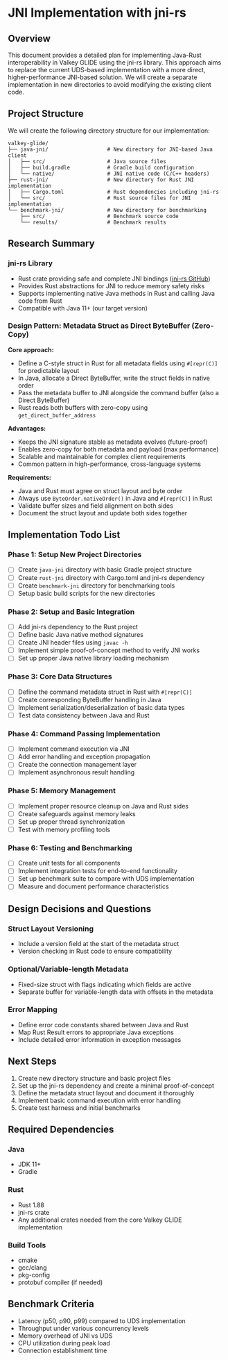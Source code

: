 # JNI Implementation with jni-rs

## Overview

This document provides a detailed plan for implementing Java-Rust interoperability in Valkey GLIDE using the jni-rs library. This approach aims to replace the current UDS-based implementation with a more direct, higher-performance JNI-based solution. We will create a separate implementation in new directories to avoid modifying the existing client code.

## Project Structure

We will create the following directory structure for our implementation:

```
valkey-glide/
├── java-jni/                   # New directory for JNI-based Java client
│   ├── src/                    # Java source files
│   ├── build.gradle            # Gradle build configuration
│   └── native/                 # JNI native code (C/C++ headers)
├── rust-jni/                   # New directory for Rust JNI implementation
│   ├── Cargo.toml              # Rust dependencies including jni-rs
│   └── src/                    # Rust source files for JNI implementation
└── benchmark-jni/              # New directory for benchmarking
    ├── src/                    # Benchmark source code
    └── results/                # Benchmark results
```

## Research Summary

### jni-rs Library
- Rust crate providing safe and complete JNI bindings ([jni-rs GitHub](https://github.com/jni-rs/jni-rs))
- Provides Rust abstractions for JNI to reduce memory safety risks
- Supports implementing native Java methods in Rust and calling Java code from Rust
- Compatible with Java 11+ (our target version)

### Design Pattern: Metadata Struct as Direct ByteBuffer (Zero-Copy)

**Core approach:**
- Define a C-style struct in Rust for all metadata fields using `#[repr(C)]` for predictable layout
- In Java, allocate a Direct ByteBuffer, write the struct fields in native order
- Pass the metadata buffer to JNI alongside the command buffer (also a Direct ByteBuffer)
- Rust reads both buffers with zero-copy using `get_direct_buffer_address`

**Advantages:**
- Keeps the JNI signature stable as metadata evolves (future-proof)
- Enables zero-copy for both metadata and payload (max performance)
- Scalable and maintainable for complex client requirements
- Common pattern in high-performance, cross-language systems

**Requirements:**
- Java and Rust must agree on struct layout and byte order
- Always use `ByteOrder.nativeOrder()` in Java and `#[repr(C)]` in Rust
- Validate buffer sizes and field alignment on both sides
- Document the struct layout and update both sides together

## Implementation Todo List

### Phase 1: Setup New Project Directories

- [ ] Create `java-jni` directory with basic Gradle project structure
- [ ] Create `rust-jni` directory with Cargo.toml and jni-rs dependency
- [ ] Create `benchmark-jni` directory for benchmarking tools
- [ ] Setup basic build scripts for the new directories

### Phase 2: Setup and Basic Integration

- [ ] Add jni-rs dependency to the Rust project
- [ ] Define basic Java native method signatures
- [ ] Create JNI header files using `javac -h`
- [ ] Implement simple proof-of-concept method to verify JNI works
- [ ] Set up proper Java native library loading mechanism

### Phase 3: Core Data Structures

- [ ] Define the command metadata struct in Rust with `#[repr(C)]`
- [ ] Create corresponding ByteBuffer handling in Java
- [ ] Implement serialization/deserialization of basic data types
- [ ] Test data consistency between Java and Rust

### Phase 4: Command Passing Implementation

- [ ] Implement command execution via JNI
- [ ] Add error handling and exception propagation
- [ ] Create the connection management layer
- [ ] Implement asynchronous result handling

### Phase 5: Memory Management

- [ ] Implement proper resource cleanup on Java and Rust sides
- [ ] Create safeguards against memory leaks
- [ ] Set up proper thread synchronization
- [ ] Test with memory profiling tools

### Phase 6: Testing and Benchmarking

- [ ] Create unit tests for all components
- [ ] Implement integration tests for end-to-end functionality
- [ ] Set up benchmark suite to compare with UDS implementation
- [ ] Measure and document performance characteristics

## Design Decisions and Questions

### Struct Layout Versioning
- Include a version field at the start of the metadata struct
- Version checking in Rust code to ensure compatibility

### Optional/Variable-length Metadata
- Fixed-size struct with flags indicating which fields are active
- Separate buffer for variable-length data with offsets in the metadata

### Error Mapping
- Define error code constants shared between Java and Rust
- Map Rust Result errors to appropriate Java exceptions
- Include detailed error information in exception messages

## Next Steps

1. Create new directory structure and basic project files
2. Set up the jni-rs dependency and create a minimal proof-of-concept
3. Define the metadata struct layout and document it thoroughly
4. Implement basic command execution with error handling
5. Create test harness and initial benchmarks

## Required Dependencies

### Java
- JDK 11+
- Gradle

### Rust
- Rust 1.88
- jni-rs crate
- Any additional crates needed from the core Valkey GLIDE implementation

### Build Tools
- cmake
- gcc/clang
- pkg-config
- protobuf compiler (if needed)

## Benchmark Criteria

- Latency (p50, p90, p99) compared to UDS implementation
- Throughput under various concurrency levels
- Memory overhead of JNI vs UDS
- CPU utilization during peak load
- Connection establishment time
